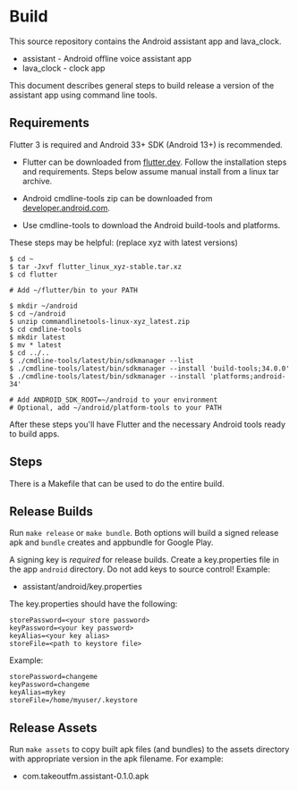 # Build

This source repository contains the Android assistant app and lava_clock.

* assistant - Android offline voice assistant app
* lava_clock - clock app

This document describes general steps to build release a version of the
assistant app using command line tools.

## Requirements

Flutter 3 is required and Android 33+ SDK (Android 13+) is recommended.

* Flutter can be downloaded from [flutter.dev](https://flutter.dev). Follow the
  installation steps and requirements. Steps below assume manual install from a
  linux tar archive.

* Android cmdline-tools zip can be downloaded from
  [developer.android.com](https://developer.android.com/studio).

* Use cmdline-tools to download the Android build-tools and platforms.

These steps may be helpful: (replace xyz with latest versions)

	$ cd ~
    $ tar -Jxvf flutter_linux_xyz-stable.tar.xz
	$ cd flutter

	# Add ~/flutter/bin to your PATH

    $ mkdir ~/android
    $ cd ~/android
    $ unzip commandlinetools-linux-xyz_latest.zip
	$ cd cmdline-tools
    $ mkdir latest
    $ mv * latest
	$ cd ../..
    $ ./cmdline-tools/latest/bin/sdkmanager --list
    $ ./cmdline-tools/latest/bin/sdkmanager --install 'build-tools;34.0.0'
    $ ./cmdline-tools/latest/bin/sdkmanager --install 'platforms;android-34'

	# Add ANDROID_SDK_ROOT=~/android to your environment
	# Optional, add ~/android/platform-tools to your PATH

After these steps you'll have Flutter and the necessary Android tools ready to
build apps.

## Steps

There is a Makefile that can be used to do the entire build.

## Release Builds

Run ``make release`` or ``make bundle``. Both options will build a signed
release apk and ``bundle`` creates and appbundle for Google Play.

A signing key is *required* for release builds. Create a key.properties file in
the app ``android`` directory. Do not add keys to source control!  Example:

* assistant/android/key.properties

The key.properties should have the following:

    storePassword=<your store password>
    keyPassword=<your key password>
    keyAlias=<your key alias>
    storeFile=<path to keystore file>

Example:

    storePassword=changeme
    keyPassword=changeme
    keyAlias=mykey
    storeFile=/home/myuser/.keystore

## Release Assets

Run ``make assets`` to copy built apk files (and bundles) to the assets
directory with appropriate version in the apk filename. For example:

* com.takeoutfm.assistant-0.1.0.apk


